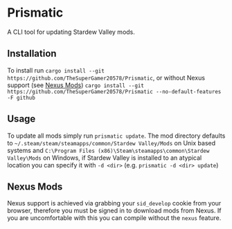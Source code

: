 # Prismatic
A CLI tool for updating Stardew Valley mods.

## Installation
To install run `cargo install --git https://github.com/TheSuperGamer20578/Prismatic`,
or without Nexus support (see [Nexus Mods](#nexus-mods))
`cargo install --git https://github.com/TheSuperGamer20578/Prismatic --no-default-features -F github`

## Usage
To update all mods simply run `prismatic update`.
The mod directory defaults to `~/.steam/steam/steamapps/common/Stardew Valley/Mods` on Unix based systems
and `C:\Program Files (x86)\Steam\steamapps\common\Stardew Valley\Mods` on Windows,
if Stardew Valley is installed to an atypical location you can specify it with `-d <dir>`
(e.g. `prismatic -d <dir> update`)

## Nexus Mods
Nexus support is achieved via grabbing your `sid_develop` cookie from your browser, therefore you must be signed in to
download mods from Nexus. If you are uncomfortable with this you can compile without the `nexus` feature.
